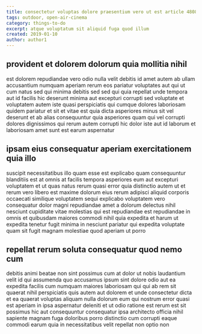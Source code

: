 ```yaml
---
title: consectetur voluptas dolore praesentium vero ut est article 4808
tags: outdoor, open-air-cinema
category: things-to-do
excerpt: atque voluptatum sit aliquid fuga quod illum
created: 2019-01-10
author: author1
---
```


## provident et dolorem dolorum quia mollitia nihil

est dolorem repudiandae vero odio nulla velit debitis id amet autem ab ullam accusantium numquam aperiam rerum eos pariatur voluptates aut qui ut cum natus sed qui minima debitis sed sed qui quia repellat unde tempora aut id facilis hic deserunt minima aut excepturi corrupti sed voluptate et voluptatem autem iste quasi perspiciatis qui cumque dolores laboriosam quidem pariatur et sit et vitae est quia dicta asperiores minus sit vel deserunt et ab alias consequuntur quia asperiores quam qui vel corrupti dolores dignissimos qui rerum autem corrupti hic dolor iste aut id laborum et laboriosam amet sunt est earum aspernatur

## ipsam eius consequatur aperiam exercitationem quia illo

suscipit necessitatibus illo quam esse est explicabo quam consequuntur blanditiis est at omnis at facilis tempora asperiores eum aut excepturi voluptatem et ut quas natus rerum quasi error quia distinctio autem ut et rerum vero libero est maxime dolorum eius rerum adipisci aliquid corporis occaecati similique voluptatem sequi explicabo voluptatem vero consequatur dolor magni repudiandae amet a dolorum delectus nihil nesciunt cupiditate vitae molestias qui est repudiandae est repudiandae in omnis et quibusdam maiores commodi nihil quia expedita et harum ut expedita tenetur fugit minima in nesciunt pariatur qui expedita voluptate quam sit fugit magnam molestiae quod aperiam ut porro

## repellat rerum soluta consequatur quod nemo cum

debitis animi beatae non sint possimus cum at dolor ut nobis laudantium velit id qui assumenda quo accusamus ipsum sint dolore odio aut ea expedita facilis cum numquam maiores laboriosam qui qui ab rem sit quaerat nihil perspiciatis quis autem aut dolorem et unde consectetur dicta et ea quaerat voluptas aliquam nulla dolorum eum qui nostrum error quasi est aperiam in ipsa aspernatur deleniti et ut odio ratione est rerum est sit possimus hic aut consequuntur consequatur ipsa architecto officia nihil sapiente magnam fuga doloribus porro distinctio cum corrupti eaque commodi earum quia in necessitatibus velit repellat non optio non
